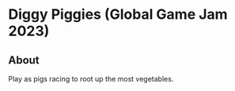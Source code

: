 # Diggy Piggies (Global Game Jam 2023)

## About
Play as pigs racing to root up the most vegetables.